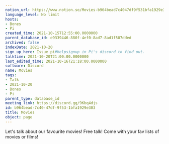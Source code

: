 ```yaml
---
notion_url: https://www.notion.so/Movies-b964bead7c4047df9f531bfa1929e303
language_level: No limit
hosts:
- Bones
- Pi
created_time: 2021-10-15T12:55:00.0000000
parent_database_id: e9339446-880f-4ef0-8ad7-8ad1f507dded
archived: false
indexDate: 2021-10-20
sign_up_here: Issue pi#helpsignup in Pi's discord to find out.
talktime: 2021-10-20T21:00:00.0000000
last_edited_time: 2021-10-16T21:18:00.0000000
software: Discord
name: Movies
tags:
- Talk
- 2021-10-20
- Bones
- Pi
parent_type: database_id
meeting_link: https://discord.gg/9Kbq4djs
id: b964bead-7c40-47df-9f53-1bfa1929e303
title: Movies
object: page
---
```


Let's talk about our favourite movies!
Free talk! Come with your fav lists of movies or films!


